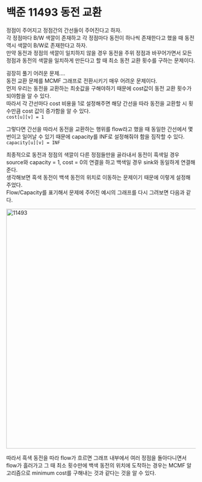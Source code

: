 # 백준 11493 동전 교환
정점이 주어지고 정점간의 간선들이 주어진다고 하자.  
각 정점마다 B/W 색깔이 존재하고 각 정점마다 동전이 하나씩 존재한다고 했을 때 동전 역시 색깔이 B/W로 존재한다고 하자.  
만약 동전과 정점의 색깔이 일치하지 않을 경우 동전을 주위 정점과 바꾸어가면서 모든 정점과 동전의 색깔을 일치하게 만든다고 할 때 최소 동전 교환 횟수를 구하는 문제이다.  
  
굉장히 풀기 어려운 문제....  
동전 교환 문제를 MCMF 그래프로 전환시키기 매우 어려운 문제이다.  
먼저 우리는 동전을 교환하는 최솟값을 구해야하기 때문에 cost값이 동전 교환 횟수가 되야함을 알 수 있다.  
따라서 각 간선마다 cost 비용을 1로 설정해주면 해당 간선을 따라 동전을 교환할 시 횟수만큼 cost 값이 증가함을 알 수 있다.  
`cost[u][v] = 1`  
  
그렇다면 간선을 따라서 동전을 교환하는 행위를 flow라고 했을 때 동일한 간선에서 몇번이고 일어날 수 있기 때문에 capacity를 INF로 설정해줘야 함을 짐작할 수 있다.  
`capacity[u][v] = INF`  
  
최종적으로 동전과 정점의 색깔이 다른 정점들만을 골라내서 동전이 흑색일 경우 source와 capacity = 1, cost = 0의 연결을 하고 백색일 경우 sink와 동일하게 연결해 준다.  
생각해보면 흑색 동전이 백색 동전의 위치로 이동하는 문제이기 때문에 이렇게 설정해 주었다.  
Flow/Capacity를 표기해서 문제에 주어진 예시의 그래프를 다시 그려보면 다음과 같다.  

<img width="636" alt="11493" src="https://user-images.githubusercontent.com/78075226/121222610-a9ec2180-c8c1-11eb-9a92-645379e7cb5a.png">

따라서 흑색 동전을 따라 flow가 흐르면 그래프 내부에서 여러 정점을 돌아다니면서 flow가 흘러가고 그 때 최소 횟수만에 백색 동전의 위치에 도착하는 경우는 MCMF 알고리즘으로 minimum cost를 구해내는 것과 같다는 것을 알 수 있다.  
